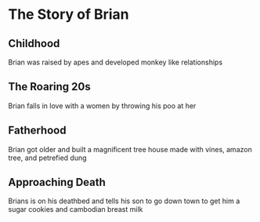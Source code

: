 # The Story of Brian

## Childhood

Brian was raised by apes and developed monkey like relationships

## The Roaring 20s
Brian falls in love with a women by throwing his poo at her

## Fatherhood
Brian got older and built a magnificent tree house made with vines, amazon tree, and petrefied dung

## Approaching Death
Brians is on his deathbed and tells his son to go down town to get him a sugar cookies and cambodian breast milk

